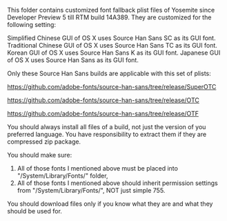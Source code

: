 This folder contains customized font fallback plist files of Yosemite since Developer Preview 5 till RTM build 14A389.
They are customized for the following setting:

Simplified Chinese GUI of OS X uses Source Han Sans SC as its GUI font.
Traditional Chinese GUI of OS X uses Source Han Sans TC as its GUI font.
Korean GUI of OS X uses Source Han Sans K as its GUI font.
Japanese GUI of OS X uses Source Han Sans as its GUI font.

Only these Source Han Sans builds are applicable with this set of plists:

https://github.com/adobe-fonts/source-han-sans/tree/release/SuperOTC

https://github.com/adobe-fonts/source-han-sans/tree/release/OTC

https://github.com/adobe-fonts/source-han-sans/tree/release/OTF

You should always install all files of a build, not just the version of you preferred language.
You have responsibility to extract them if they are compressed zip package.

You should make sure:
1. All of those fonts I mentioned above must be placed into "/System/Library/Fonts/" folder,
2. All of those fonts I mentioned above should inherit permission settings from "/System/Library/Fonts/", NOT just simple 755.

You should download files only if you know what they are and what they should be used for.
